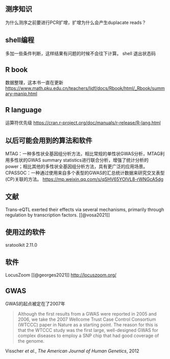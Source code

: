 ## 测序知识
为什么测序之前要进行PCR扩增，扩增为什么会产生duplacate reads？




## shell编程
多加一些条件判断，这样结果有问题的时候不会往下计算。
shell 退出状态码




## R book
数据整理，这本书一直在更新
https://www.math.pku.edu.cn/teachers/lidf/docs/Rbook/html/_Rbook/summary-manip.html

## R language
运算符优先级
https://cran.r-project.org/doc/manuals/r-release/R-lang.html



## 以后可能会用到的算法和软件
MTAG：一种多性状全基因组分析方法，相比常规的单性状GWAS分析，MTAG利用多性状的GWAS summary statistics进行联合分析，增强了统计分析的power；相比其他的多性状全基因组分析方法，具有更广泛的应用场景。CPASSOC：一种通过使用来自多个表型的GWAS的汇总统计数据来研究交叉表型(CP)关联的方法。
https://mp.weixin.qq.com/s/qSHV65YOIVL8-rWNGcA5dg


## 文献
Trans-eQTL exerted their effects via several mechanisms, primarily through regulation by transcription factors.  [[@vosa2021]]


## 使用过的软件
sratoolkit 2.11.0
 
## 软件
LocusZoom [[@georges2021]] 
http://locuszoom.org/


## GWAS
GWAS的起点被定在了2007年

>Although the first results from a GWAS were reported in 2005 and 2006, we take the 2007 Wellcome Trust Case Control Consortium (WTCCC) paper in Nature as a starting point. The reason for this is that the WTCCC study was the first large, well-designed GWAS for complex diseases to employ a SNP chip that had good coverage of the genome.

Visscher _et al._, _The American Journal of Human Genetics_, 2012

           



